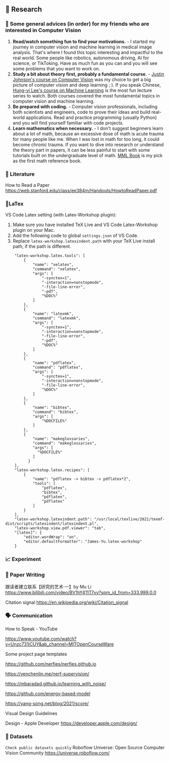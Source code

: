 ## 🧐 Research

### 🤖 Some general advices (in order) for my friends who are interested in Computer Vision
1. **Read/watch something fun to find your motivations.** - I started my journey in computer vision and machine learning in medical image analysis. That's where I found this topic interesting and impactful to the real world. Some people like robotics, autonomous driving, AI for science, or TikToking. Have as much fun as you can and you will see some problems that you want to work on.
2. **Study a bit about theory first, probably a fundamental course.** - [Justin Johnson's course on Computer Vision](https://www.youtube.com/watch?v=dJYGatp4SvA&list=PL5-TkQAfAZFbzxjBHtzdVCWE0Zbhomg7r&ab_channel=MichiganOnline) was my choice to get a big picture of computer vision and deep learning ; ). If you speak Chinese, [Hung-yi Lee's course on Machine Learning](https://www.youtube.com/watch?v=Ye018rCVvOo&list=PLJV_el3uVTsMhtt7_Y6sgTHGHp1Vb2P2J&ab_channel=Hung-yiLee) is the most fun lecture series to watch. Both courses covered the most fundamental topics in computer vision and machine learning.
3. **Be prepared with coding.** - Computer vision professionals, including both scientists and engineers, code to prove their ideas and build real-world applications. Read and practice programming (usually Python) and you will find yourself familiar with code projects.
4. **Learn mathematics when necessary.** - I don't suggest beginners learn about a lot of math, because an excessive dose of math is acute trauma for many people like me. When I was lost in math for too long, it could become chronic trauma. If you want to dive into research or understand the theory part in papers, it can be less painful to start with some tutorials built on the undergraduate level of math. [MML Book](https://mml-book.github.io/) is my pick as the first math reference book.

### 📑 Literature
How to Read a Paper
https://web.stanford.edu/class/ee384m/Handouts/HowtoReadPaper.pdf

### 📝LaTex
VS Code Latex setting (with Latex-Workshop plugin):
1. Make sure you have installed TeX Live and VS Code Latex-Workshop plugin on your Mac.
2. Add the following code to global `settings.json` of VS Code.
3. Replace `latex-workshop.latexindent.path` with your TeX Live install path, if the path is different.
```
    "latex-workshop.latex.tools": [
        {
            "name": "xelatex",
            "command": "xelatex",
            "args": [
                "-synctex=1",
                "-interaction=nonstopmode",
                "-file-line-error",
                "-pdf",
                "%DOC%"
            ]
        },
        {
            "name": "latexmk",
            "command": "latexmk",
            "args": [
                "-synctex=1",
                "-interaction=nonstopmode",
                "-file-line-error",
                "-pdf",
                "%DOC%"
            ]
        },
        {
            "name": "pdflatex",
            "command": "pdflatex",
            "args": [
                "-synctex=1",
                "-interaction=nonstopmode",
                "-file-line-error",
                "%DOC%"
            ]
        },
        {
            "name": "bibtex",
            "command": "bibtex",
            "args": [
                "%DOCFILE%"
            ]
        },
        {
            "name": "makeglossaries",
            "command": "makeglossaries",
            "args": [
              "%DOCFILE%"
            ]
          }
    ],
    "latex-workshop.latex.recipes": [
        {
            "name": "pdflatex -> bibtex -> pdflatex*2",
            "tools": [
                "pdflatex",
                "bibtex",
                "pdflatex",
                "pdflatex"
            ]
        }
    ],
    "latex-workshop.latexindent.path": "/usr/local/texlive/2021/texmf-dist/scripts/latexindent/latexindent.pl",
    "latex-workshop.view.pdf.viewer": "tab",
    "[latex]": {
        "editor.wordWrap": "on",
        "editor.defaultFormatter": "James-Yu.latex-workshop"
    }
```

### 📈 Experiment

### 📑 Paper Writing

跟读者建立联系【研究的艺术·一】by Mu Li
https://www.bilibili.com/video/BV1hY411T7vy?spm_id_from=333.999.0.0

Citation signal 
https://en.wikipedia.org/wiki/Citation_signal


### 🗣️ Communication
How to Speak - YouTube

https://www.youtube.com/watch?v=Unzc731iCUY&ab_channel=MITOpenCourseWare

Some project page templates

https://github.com/nerfies/nerfies.github.io

https://yenchenlin.me/nerf-supervision/

https://mbaradad.github.io/learning_with_noise/

https://github.com/energy-based-model

https://yang-song.net/blog/2021/score/

Visual Design Guidelines

Design - Apple Developer
https://developer.apple.com/design/


### 💾 Datasets
`Check public datasets quickly`
Roboflow Universe: Open Source Computer Vision Community
https://universe.roboflow.com/

